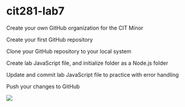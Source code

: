 # cit281-lab7

Create your own GitHub organization for the CIT Minor

Create your first GitHub repository

Clone your GitHub repository to your local system

Create lab JavaScript file, and initialize folder as a Node.js folder

Update and commit lab JavaScript file to practice with error handling

Push your changes to GitHub

<img src = https://git-scm.com/images/logos/downloads/Git-Icon-Black.png>
